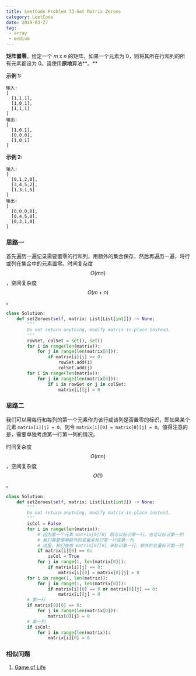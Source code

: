 ```yaml
---
title: LeetCode Problem 73-Set Matrix Zeroes
category: LeetCode
date: 2019-03-27
tag:
 - array
 - medium
---
```


**矩阵置零**。给定一个 *m* x *n* 的矩阵，如果一个元素为 0，则将其所在行和列的所有元素都设为 0。请使用**原地**算法**。**

<!-- more -->

**示例 1:**

```
输入: 
[
  [1,1,1],
  [1,0,1],
  [1,1,1]
]
输出: 
[
  [1,0,1],
  [0,0,0],
  [1,0,1]
]
```

**示例 2:**

```
输入: 
[
  [0,1,2,0],
  [3,4,5,2],
  [1,3,1,5]
]
输出: 
[
  [0,0,0,0],
  [0,4,5,0],
  [0,3,1,0]
]
```

### 思路一

首先遍历一遍记录需要置零的行和列，用额外的集合保存，然后再遍历一遍，将行或列在集合中的元素置零。时间复杂度 $$O(mn)$$，空间复杂度 $$O(m+n)$$。

```python
class Solution:
    def setZeroes(self, matrix: List[List[int]]) -> None:
        """
        Do not return anything, modify matrix in-place instead.
        """
        rowSet, colSet = set(), set()
        for i in range(len(matrix)):
            for j in range(len(matrix[0])):
                if matrix[i][j] == 0:
                    rowSet.add(i)
                    colSet.add(j)
        for i in range(len(matrix)):
            for j in range(len(matrix[0])):
                if i in rowSet or j in colSet:
                    matrix[i][j] = 0
```

### 思路二

我们可以用每行和每列的第一个元素作为该行或该列是否置零的标识，即如果某个元素 `matrix[i][j] = 0`，则令 `matrix[i][0] = matrix[0][j] = 0`。值得注意的是，需要单独考虑第一行第一列的情况。

时间复杂度 $$O(mn)$$，空间复杂度 $$O(1)$$。

```python
class Solution:
    def setZeroes(self, matrix: List[List[int]]) -> None:
        """
        Do not return anything, modify matrix in-place instead.
        """
        isCol = False
        for i in range(len(matrix)):
            # 因为第一个元素 matrix[0][0] 既可以标识第一行，也可以标识第一列
            # 我们需要使用额外的变量来标识第一行或第一列
            # 这里，我们使用 matrix[0][0] 来标识第一行，额外的变量标识第一列
            if matrix[i][0] == 0:
                isCol = True
            for j in range(1, len(matrix[0])):
                if matrix[i][j] == 0:
                    matrix[i][0] = matrix[0][j] = 0
        for i in range(1, len(matrix)):
            for j in range(1, len(matrix[0])):
                if matrix[i][0] == 0 or matrix[0][j] == 0:
                    matrix[i][j] = 0
        # 第一行
        if matrix[0][0] == 0:
            for j in range(len(matrix[0])):
                matrix[0][j] = 0
        # 第一列
        if isCol:
            for i in range(len(matrix)):
                matrix[i][0] = 0
```

### 相似问题

1. [Game of Life](https://leetcode.com/problems/game-of-life/)